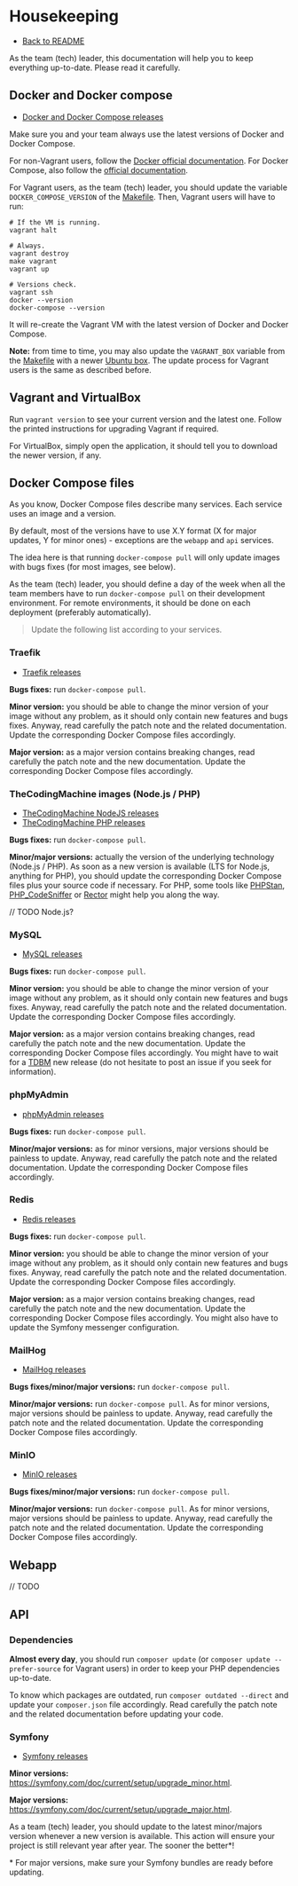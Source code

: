 # Housekeeping

* [Back to README](README.md)

As the team (tech) leader, this documentation will help you to keep everything up-to-date. Please read it carefully.

## Docker and Docker compose

* [Docker and Docker Compose releases](https://docs.docker.com/release-notes/)

Make sure you and your team always use the latest versions of Docker and Docker Compose.

For non-Vagrant users, follow the [Docker official documentation](https://docs.docker.com/engine/install/#server).
For Docker Compose, also follow the [official documentation](https://docs.docker.com/compose/install/#install-compose-on-linux-systems).

For Vagrant users, as the team (tech) leader, you should update the variable `DOCKER_COMPOSE_VERSION` of the [Makefile](Makefile).
Then, Vagrant users will have to run:

```
# If the VM is running.
vagrant halt

# Always.
vagrant destroy
make vagrant
vagrant up

# Versions check.
vagrant ssh
docker --version
docker-compose --version
```

It will re-create the Vagrant VM with the latest version of Docker and Docker Compose.

**Note:** from time to time, you may also update the `VAGRANT_BOX` variable from the [Makefile](Makefile)
with a newer [Ubuntu box](https://app.vagrantup.com/bento). The update process for Vagrant users is the same as
described before.

## Vagrant and VirtualBox

Run `vagrant version` to see your current version and the latest one. 
Follow the printed instructions for upgrading Vagrant if required.

For VirtualBox, simply open the application, it should tell you to download the newer version, if any.

## Docker Compose files

As you know, Docker Compose files describe many services. Each service uses an image and a version.

By default, most of the versions have to use X.Y format (X for major updates, Y for minor ones) - exceptions are the
`webapp` and `api` services.

The idea here is that running `docker-compose pull` will only update images with bugs fixes (for most images, see below).

As the team (tech) leader, you should define a day of the week when all the team members have to run `docker-compose pull` 
on their development environment. For remote environments, it should be done on each deployment (preferably automatically).

> Update the following list according to your services.

### Traefik

* [Traefik releases](https://github.com/containous/traefik/releases)

**Bugs fixes:** run `docker-compose pull`.

**Minor version:** you should be able to change the minor version of your image without any problem, as it should only
contain new features and bugs fixes. Anyway, read carefully the patch note and the related documentation. Update the
corresponding Docker Compose files accordingly.

**Major version:** as a major version contains breaking changes, read carefully the patch note and the new documentation.
Update the corresponding Docker Compose files accordingly.

### TheCodingMachine images (Node.js / PHP)

* [TheCodingMachine NodeJS releases](https://github.com/thecodingmachine/docker-images-nodejs#images)
* [TheCodingMachine PHP releases](https://github.com/thecodingmachine/docker-images-php#images)

**Bugs fixes:** run `docker-compose pull`.

**Minor/major versions:** actually the version of the underlying technology (Node.js / PHP). As soon as
a new version is available (LTS for Node.js, anything for PHP), you should update the corresponding Docker Compose files 
plus your source code if necessary. For PHP, some tools like [PHPStan](https://github.com/phpstan/phpstan),
[PHP_CodeSniffer](https://github.com/squizlabs/PHP_CodeSniffer) or [Rector](https://github.com/rectorphp/rector) might 
help you along the way.

// TODO Node.js?

### MySQL

* [MySQL releases](https://hub.docker.com/_/mysql?tab=tags)

**Bugs fixes:** run `docker-compose pull`.

**Minor version:** you should be able to change the minor version of your image without any problem, as it should only
contain new features and bugs fixes. Anyway, read carefully the patch note and the related documentation. Update the
corresponding Docker Compose files accordingly.

**Major version:** as a major version contains breaking changes, read carefully the patch note and the new documentation.
Update the corresponding Docker Compose files accordingly. You might have to wait for a [TDBM](https://github.com/thecodingmachine/tdbm)
new release (do not hesitate to post an issue if you seek for information).

### phpMyAdmin

* [phpMyAdmin releases](https://github.com/phpmyadmin/phpmyadmin/releases)

**Bugs fixes:** run `docker-compose pull`.

**Minor/major versions:** as for minor versions, major versions should be painless to update. Anyway, read carefully the 
patch note and the related documentation. Update the corresponding Docker Compose files accordingly.

### Redis

* [Redis releases](https://hub.docker.com/r/bitnami/redis/tags)

**Bugs fixes:** run `docker-compose pull`.

**Minor version:** you should be able to change the minor version of your image without any problem, as it should only
contain new features and bugs fixes. Anyway, read carefully the patch note and the related documentation. Update the
corresponding Docker Compose files accordingly.

**Major version:** as a major version contains breaking changes, read carefully the patch note and the new documentation.
Update the corresponding Docker Compose files accordingly. You might also have to update the Symfony messenger configuration.

### MailHog

* [MailHog releases](https://github.com/mailhog/MailHog/releases)

**Bugs fixes/minor/major versions:** run `docker-compose pull`.

**Minor/major versions:** run `docker-compose pull`. As for minor versions, major versions should be painless to update. 
Anyway, read carefully the patch note and the related documentation. Update the corresponding Docker Compose files accordingly.

### MinIO

* [MinIO releases](https://github.com/minio/minio/releases)

**Bugs fixes/minor/major versions:** run `docker-compose pull`.

**Minor/major versions:** run `docker-compose pull`. As for minor versions, major versions should be painless to update. 
Anyway, read carefully the patch note and the related documentation. Update the corresponding Docker Compose files accordingly.

## Webapp

// TODO

## API

### Dependencies

**Almost every day**, you should run `composer update` (or `composer update --prefer-source` for Vagrant users) 
in order to keep your PHP dependencies up-to-date.

To know which packages are outdated, run `composer outdated --direct` and update your `composer.json` file accordingly.
Read carefully the patch note and the related documentation before updating your code.

### Symfony

* [Symfony releases](https://symfony.com/releases)

**Minor versions:** https://symfony.com/doc/current/setup/upgrade_minor.html.

**Major versions:** https://symfony.com/doc/current/setup/upgrade_major.html.

As a team (tech) leader, you should update to the latest minor/majors version whenever a new version is available.
This action will ensure your project is still relevant year after year. The sooner the better*!

\* For major versions, make sure your Symfony bundles are ready before updating.






